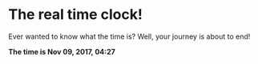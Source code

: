 # The real time clock!

Ever wanted to know what the time is? Well, your journey is about to end!

**The time is Nov 09, 2017, 04:27**